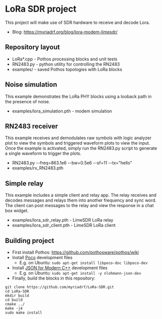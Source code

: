 # LoRa SDR project

This project will make use of SDR hardware to receive and decode Lora.

* Blog: https://myriadrf.org/blog/lora-modem-limesdr/

## Repository layout

* LoRa*.cpp - Pothos processing blocks and unit tests
* RN2483.py - python utility for controlling the RN2483
* examples/ - saved Pothos topologies with LoRa blocks

## Noise simulation

This example demonstrates the LoRa PHY blocks
using a looback path in the presence of noise.

* examples/lora_simulation.pth - modem simulation

## RN2483 receiver

This example receives and demodulates raw symbols
with logic analyzer plot to view the symbols
and triggered waveform plots to view the input.
Once the example is activated, simply run the RN2483.py
script to generate a single waveform to trigger the plots.

* RN2483.py --freq=863.1e6 --bw=0.5e6 --sf=11 --tx="hello"
* examples/rx_RN2483.pth

## Simple relay

This example includes a simple client and relay app.
The relay receives and decodes messages and
relays them into another frequency and sync word.
The client can post messages to the relay
and view the response in a chat box widget.

* examples/lora_sdr_relay.pth - LimeSDR LoRa relay
* examples/lora_sdr_client.pth - LimeSDR LoRa client

## Building project

* First install Pothos: https://github.com/pothosware/pothos/wiki 
* Install [Poco](https://pocoproject.org/) development files
  * E.g. on Ubuntu: `sudo apt-get install libpoco-doc libpoco-dev`
* Install [JSON for Modern C++](https://github.com/nlohmann/json) development files
  * E.g. on Ubuntu: `sudo apt-get install -y nlohmann-json-dev`
* Finally, build the blocks in this repository:

```
git clone https://github.com/myriadrf/LoRa-SDR.git
cd LoRa-SDR
mkdir build
cd build
cmake ../
make -j4
sudo make install
```
